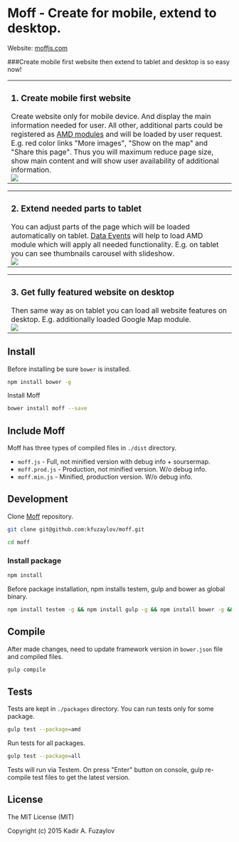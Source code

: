 # Moff - Create for mobile, extend to desktop.
Website: [moffjs.com](http://moffjs.com/ "Moff - Mobile First Framework")

###Create mobile first website then extend to tablet and desktop is so easy now!

<table>
    <tr>
        <td valign="top"><h3>1. Create mobile first website</h3>
            Create website only for mobile device. And display the main information needed for user.
            All other, additional parts could be registered as <a href="http://moffjs.com/amd.html">AMD modules</a> and will be loaded by user request.
            E.g. red color links "More images", "Show on the map" and "Share this page".
            Thus you will maximum reduce page size, show main content and will show user availability of additional information.
            <div><img src="http://moffjs.com/images/mobile-website.png"></div>
        </td>
    </tr>
</table>

<table>
 <tr>
        <td valign="top">
            <h3>2. Extend needed parts to tablet</h3>
            You can adjust parts of the page which will be loaded automatically on tablet.
            <a href="http://moffjs.com/data-events.html">Data Events</a> will help to load AMD module which will apply all needed functionality.
            E.g. on tablet you can see thumbnails carousel with slideshow.
           <div><img src="http://moffjs.com/images/tablet-website.png"></div>
        </td>
    </tr>
</table>

<table>
<tr>
        <td valign="top">
            <h3>3. Get fully featured website on desktop</h3>
            Then same way as on tablet you can load all website features on desktop. E.g. additionally loaded Google Map module.
           <div>
            <img src="http://moffjs.com/images/desktop-website.png">
            </div>
        </td>
    </tr>
</table>


## Install
Before installing be sure <code>bower</code> is installed.
```bash
npm install bower -g
```
Install Moff
```bash
bower install moff --save
```
## Include Moff
Moff has three types of compiled files in <code>./dist</code> directory.
- <code>moff.js</code> - Full, not minified version with debug info + soursermap.
- <code>moff.prod.js</code> - Production, not minified version. W/o debug info.
- <code>moff.min.js</code> - Minified, production version. W/o debug info.

## Development
Clone [Moff](https://github.com/kfuzaylov/moff) repository.
```bash
git clone git@github.com:kfuzaylov/moff.git
```
```bash
cd moff
```
### Install package
```bash
npm install
```
Before package installation, npm installs testem, gulp and bower as global binary.
```bash
npm install testem -g && npm install gulp -g && npm install bower -g && bower install
```
## Compile
After made changes, need to update framework version in <code>bower.json</code> file and compiled files.
```bash
gulp compile
```

## Tests
Tests are kept in <code>./packages</code> directory. You can run tests only for some package.
```bash
gulp test --package=amd
```
Run tests for all packages.
```bash
gulp test --package=all
```
Tests will run via Testem. On press "Enter" button on console, gulp re-compile test files to get the latest version.

## License
The MIT License (MIT)

Copyright (c) 2015 Kadir A. Fuzaylov
